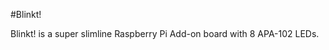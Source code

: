 <!--
---
name: 'Blinkt!'
class: board
type: led
formfactor: Custom
image: 'blinkt.png'
manufacturer: Pimoroni
description: Slimline board with 8 super-bright RGB LED indicators
url: http://blog.pimoroni.com/blinkt/
github: https://github.com/pimoroni/blinkt
buy: https://shop.pimoroni.com/products/blinkt
pincount: 40
eeprom: no
power: 5v
pin:
  '16':
    name: Data
    mode: output
    active: high
  '18':
    name: Clock
    mode: output
    active: high
-->
#Blinkt!

Blinkt! is a super slimline Raspberry Pi Add-on board with 8 APA-102 LEDs.